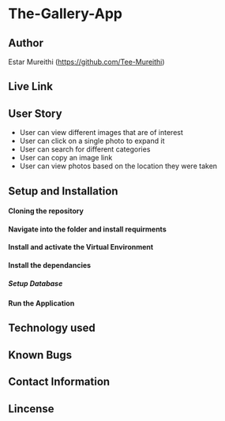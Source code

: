 # The-Gallery-App
## Author

Estar Mureithi (https://github.com/Tee-Mureithi)

## Live Link



## User Story

* User can view different images that are of interest
* User can click on a single photo to expand it
* User can search for different categories
* User can copy an image link
* User can view photos based on the location they were taken


## Setup and Installation


#### Cloning the repository


#### Navigate into the folder and install requirments


#### Install and activate the Virtual Environment


#### Install the dependancies


##### Setup Database







#### Run the Application





## Technology used




## Known Bugs



## Contact Information


## Lincense



